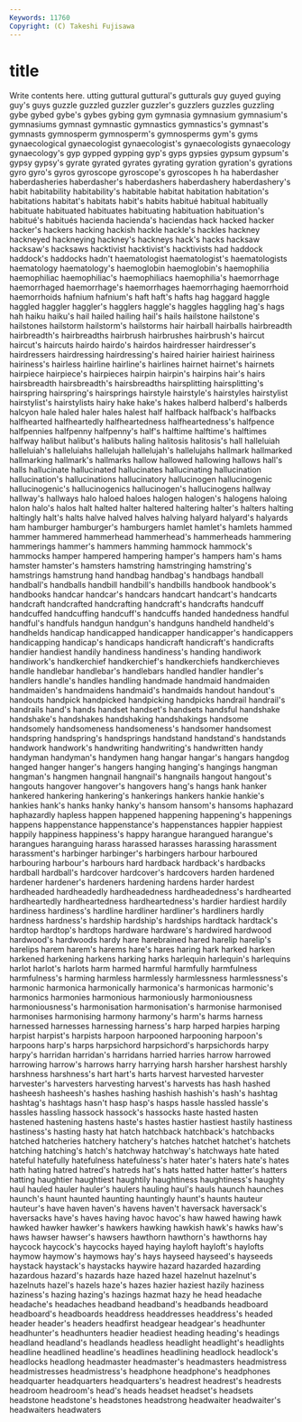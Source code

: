 ```yaml
---
Keywords: 11760 
Copyright: (C) Takeshi Fujisawa
---
```


# title

Write contents here.
utting guttural guttural's gutturals guy guyed guying
guy's guys guzzle guzzled guzzler guzzler's guzzlers guzzles guzzling gybe
gybed gybe's gybes gybing gym gymnasia gymnasium gymnasium's gymnasiums gymnast
gymnastic gymnastics gymnastics's gymnast's gymnasts gymnosperm gymnosperm's gymnosperms gym's gyms
gynaecological gynaecologist gynaecologist's gynaecologists gynaecology gynaecology's gyp gypped gypping gyp's
gyps gypsies gypsum gypsum's gypsy gypsy's gyrate gyrated gyrates gyrating
gyration gyration's gyrations gyro gyro's gyros gyroscope gyroscope's gyroscopes h
ha haberdasher haberdasheries haberdasher's haberdashers haberdashery haberdashery's habit habitability habitability's
habitable habitat habitation habitation's habitations habitat's habitats habit's habits habitué
habitual habitually habituate habituated habituates habituating habituation habituation's habitué's habitués
hacienda hacienda's haciendas hack hacked hacker hacker's hackers hacking hackish
hackle hackle's hackles hackney hackneyed hackneying hackney's hackneys hack's hacks
hacksaw hacksaw's hacksaws hacktivist hacktivist's hacktivists had haddock haddock's haddocks
hadn't haematologist haematologist's haematologists haematology haematology's haemoglobin haemoglobin's haemophilia haemophiliac
haemophiliac's haemophiliacs haemophilia's haemorrhage haemorrhaged haemorrhage's haemorrhages haemorrhaging haemorrhoid haemorrhoids
hafnium hafnium's haft haft's hafts hag haggard haggle haggled haggler
haggler's hagglers haggle's haggles haggling hag's hags hah haiku haiku's
hail hailed hailing hail's hails hailstone hailstone's hailstones hailstorm hailstorm's
hailstorms hair hairball hairballs hairbreadth hairbreadth's hairbreadths hairbrush hairbrushes hairbrush's
haircut haircut's haircuts hairdo hairdo's hairdos hairdresser hairdresser's hairdressers hairdressing
hairdressing's haired hairier hairiest hairiness hairiness's hairless hairline hairline's hairlines
hairnet hairnet's hairnets hairpiece hairpiece's hairpieces hairpin hairpin's hairpins hair's
hairs hairsbreadth hairsbreadth's hairsbreadths hairsplitting hairsplitting's hairspring hairspring's hairsprings hairstyle
hairstyle's hairstyles hairstylist hairstylist's hairstylists hairy hake hake's hakes halberd
halberd's halberds halcyon hale haled haler hales halest half halfback
halfback's halfbacks halfhearted halfheartedly halfheartedness halfheartedness's halfpence halfpennies halfpenny halfpenny's
half's halftime halftime's halftimes halfway halibut halibut's halibuts haling halitosis
halitosis's hall halleluiah halleluiah's halleluiahs hallelujah hallelujah's hallelujahs hallmark hallmarked
hallmarking hallmark's hallmarks hallow hallowed hallowing hallows hall's halls hallucinate
hallucinated hallucinates hallucinating hallucination hallucination's hallucinations hallucinatory hallucinogen hallucinogenic hallucinogenic's
hallucinogenics hallucinogen's hallucinogens hallway hallway's hallways halo haloed haloes halogen
halogen's halogens haloing halon halo's halos halt halted halter haltered
haltering halter's halters halting haltingly halt's halts halve halved halves
halving halyard halyard's halyards ham hamburger hamburger's hamburgers hamlet hamlet's
hamlets hammed hammer hammered hammerhead hammerhead's hammerheads hammering hammerings hammer's
hammers hamming hammock hammock's hammocks hamper hampered hampering hamper's hampers
ham's hams hamster hamster's hamsters hamstring hamstringing hamstring's hamstrings hamstrung
hand handbag handbag's handbags handball handball's handballs handbill handbill's handbills
handbook handbook's handbooks handcar handcar's handcars handcart handcart's handcarts handcraft
handcrafted handcrafting handcraft's handcrafts handcuff handcuffed handcuffing handcuff's handcuffs handed
handedness handful handful's handfuls handgun handgun's handguns handheld handheld's handhelds
handicap handicapped handicapper handicapper's handicappers handicapping handicap's handicaps handicraft handicraft's
handicrafts handier handiest handily handiness handiness's handing handiwork handiwork's handkerchief
handkerchief's handkerchiefs handkerchieves handle handlebar handlebar's handlebars handled handler handler's
handlers handle's handles handling handmade handmaid handmaiden handmaiden's handmaidens handmaid's
handmaids handout handout's handouts handpick handpicked handpicking handpicks handrail handrail's
handrails hand's hands handset handset's handsets handsful handshake handshake's handshakes
handshaking handshakings handsome handsomely handsomeness handsomeness's handsomer handsomest handspring handspring's
handsprings handstand handstand's handstands handwork handwork's handwriting handwriting's handwritten handy
handyman handyman's handymen hang hangar hangar's hangars hangdog hanged hanger
hanger's hangers hanging hanging's hangings hangman hangman's hangmen hangnail hangnail's
hangnails hangout hangout's hangouts hangover hangover's hangovers hang's hangs hank
hanker hankered hankering hankering's hankerings hankers hankie hankie's hankies hank's
hanks hanky hanky's hansom hansom's hansoms haphazard haphazardly hapless happen
happened happening happening's happenings happens happenstance happenstance's happenstances happier happiest
happily happiness happiness's happy harangue harangued harangue's harangues haranguing harass
harassed harasses harassing harassment harassment's harbinger harbinger's harbingers harbour harboured
harbouring harbour's harbours hard hardback hardback's hardbacks hardball hardball's hardcover
hardcover's hardcovers harden hardened hardener hardener's hardeners hardening hardens harder
hardest hardheaded hardheadedly hardheadedness hardheadedness's hardhearted hardheartedly hardheartedness hardheartedness's hardier
hardiest hardily hardiness hardiness's hardline hardliner hardliner's hardliners hardly hardness
hardness's hardship hardship's hardships hardtack hardtack's hardtop hardtop's hardtops hardware
hardware's hardwired hardwood hardwood's hardwoods hardy hare harebrained hared harelip
harelip's harelips harem harem's harems hare's hares haring hark harked
harken harkened harkening harkens harking harks harlequin harlequin's harlequins harlot
harlot's harlots harm harmed harmful harmfully harmfulness harmfulness's harming harmless
harmlessly harmlessness harmlessness's harmonic harmonica harmonically harmonica's harmonicas harmonic's harmonics
harmonies harmonious harmoniously harmoniousness harmoniousness's harmonisation harmonisation's harmonise harmonised harmonises
harmonising harmony harmony's harm's harms harness harnessed harnesses harnessing harness's
harp harped harpies harping harpist harpist's harpists harpoon harpooned harpooning
harpoon's harpoons harp's harps harpsichord harpsichord's harpsichords harpy harpy's harridan
harridan's harridans harried harries harrow harrowed harrowing harrow's harrows harry
harrying harsh harsher harshest harshly harshness harshness's hart hart's harts
harvest harvested harvester harvester's harvesters harvesting harvest's harvests has hash
hashed hasheesh hasheesh's hashes hashing hashish hashish's hash's hashtag hashtag's
hashtags hasn't hasp hasp's hasps hassle hassled hassle's hassles hassling
hassock hassock's hassocks haste hasted hasten hastened hastening hastens haste's
hastes hastier hastiest hastily hastiness hastiness's hasting hasty hat hatch
hatchback hatchback's hatchbacks hatched hatcheries hatchery hatchery's hatches hatchet hatchet's
hatchets hatching hatching's hatch's hatchway hatchway's hatchways hate hated hateful
hatefully hatefulness hatefulness's hater hater's haters hate's hates hath hating
hatred hatred's hatreds hat's hats hatted hatter hatter's hatters hatting
haughtier haughtiest haughtily haughtiness haughtiness's haughty haul hauled hauler hauler's
haulers hauling haul's hauls haunch haunches haunch's haunt haunted haunting
hauntingly haunt's haunts hauteur hauteur's have haven haven's havens haven't
haversack haversack's haversacks have's haves having havoc havoc's haw hawed
hawing hawk hawked hawker hawker's hawkers hawking hawkish hawk's hawks
haw's haws hawser hawser's hawsers hawthorn hawthorn's hawthorns hay haycock
haycock's haycocks hayed haying hayloft hayloft's haylofts haymow haymow's haymows
hay's hays hayseed hayseed's hayseeds haystack haystack's haystacks haywire hazard
hazarded hazarding hazardous hazard's hazards haze hazed hazel hazelnut hazelnut's
hazelnuts hazel's hazels haze's hazes hazier haziest hazily haziness haziness's
hazing hazing's hazings hazmat hazy he head headache headache's headaches
headband headband's headbands headboard headboard's headboards headdress headdresses headdress's headed
header header's headers headfirst headgear headgear's headhunter headhunter's headhunters headier
headiest heading heading's headings headland headland's headlands headless headlight headlight's
headlights headline headlined headline's headlines headlining headlock headlock's headlocks headlong
headmaster headmaster's headmasters headmistress headmistresses headmistress's headphone headphone's headphones headquarter
headquarters headquarters's headrest headrest's headrests headroom headroom's head's heads headset
headset's headsets headstone headstone's headstones headstrong headwaiter headwaiter's headwaiters headwaters
